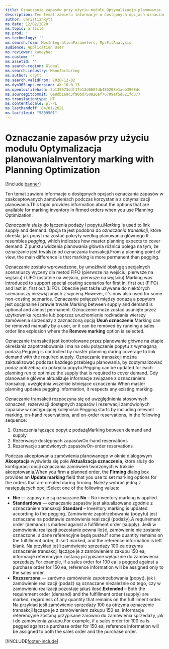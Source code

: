 ```yaml
---
title: Oznaczanie zapasów przy użyciu modułu Optymalizacja planowania
description: Ten temat zawiera informacje o dostępnych opcjach oznaczania zapasów w zaakceptowanych zamówieniach podczas korzystania z optymalizacji planowania.
author: ChristianRytt
ms.date: 12/02/2020
ms.topic: article
ms.prod: ''
ms.technology: ''
ms.search.form: MpsIntegrationParameters, MpsFitAnalysis
audience: Application User
ms.reviewer: kamaybac
ms.custom: ''
ms.assetid: ''
ms.search.region: Global
ms.search.industry: Manufacturing
ms.author: crytt
ms.search.validFrom: 2020-12-02
ms.dyn365.ops.version: AX 10.0.13
ms.openlocfilehash: 3b139673ddf17e13d6687db485208e1aeb3908dc
ms.sourcegitcommit: 0e8db169c3f90bd750826af76709ef5d621fd377
ms.translationtype: HT
ms.contentlocale: pl-PL
ms.lasthandoff: 04/01/2021
ms.locfileid: "5809501"
---
```

# <a name="inventory-marking-with-planning-optimization"></a><span data-ttu-id="eaedd-103">Oznaczanie zapasów przy użyciu modułu Optymalizacja planowania</span><span class="sxs-lookup"><span data-stu-id="eaedd-103">Inventory marking with Planning Optimization</span></span>

[!include [banner](../../includes/banner.md)]

<span data-ttu-id="eaedd-104">Ten temat zawiera informacje o dostępnych opcjach oznaczania zapasów w zaakceptowanych zamówieniach podczas korzystania z optymalizacji planowania.</span><span class="sxs-lookup"><span data-stu-id="eaedd-104">This topic provides information about the options that are available for marking inventory in firmed orders when you use Planning Optimization.</span></span>

<span data-ttu-id="eaedd-105">*Oznaczanie* służy do łączenia podaży i popytu.</span><span class="sxs-lookup"><span data-stu-id="eaedd-105">*Marking* is used to link supply and demand.</span></span> <span data-ttu-id="eaedd-106">Opcja ta jest podobna do *oznaczania transakcji*, które określa, jak popyt ma zostać pokryty według planowania głównego.</span><span class="sxs-lookup"><span data-stu-id="eaedd-106">It resembles *pegging*, which indicates how master planning expects to cover demand.</span></span> <span data-ttu-id="eaedd-107">Z punktu widzenia planowania główna różnica polega na tym, że oznaczanie jest trwalsze od oznaczania transakcji.</span><span class="sxs-lookup"><span data-stu-id="eaedd-107">From a planning point of view, the main difference is that marking is more permanent than pegging.</span></span>

<span data-ttu-id="eaedd-108">Oznaczanie zostało wprowadzone, by umożliwić obsługę specjalnych scenariuszy wyceny dla metod FIFO (pierwsze na wejściu, pierwsze na wyjściu) i LIFO (ostatnie na wejściu, pierwsze na wyjściu).</span><span class="sxs-lookup"><span data-stu-id="eaedd-108">Marking was introduced to support special costing scenarios for first in, first out (FIFO) and last in, first out (LIFO).</span></span> <span data-ttu-id="eaedd-109">Obecnie jest także używane do niektórych scenariuszy niezwiązanych z wyceną.</span><span class="sxs-lookup"><span data-stu-id="eaedd-109">However, it's now also used for some non-costing scenarios.</span></span> <span data-ttu-id="eaedd-110">Oznaczanie połączeń między podażą a popytem jest opcjonalne i prawie trwałe.</span><span class="sxs-lookup"><span data-stu-id="eaedd-110">Marking between supply and demand is optional and almost permanent.</span></span> <span data-ttu-id="eaedd-111">Oznaczenie może zostać usunięte przez użytkownika ręcznie lub poprzez uruchomienie rozkładania wierszy zamówienia sprzedaży z zaznaczoną opcją **Usuń oznaczenie**.</span><span class="sxs-lookup"><span data-stu-id="eaedd-111">Marking can be removed manually by a user, or it can be removed by running a sales order line explosion where the **Remove marking** option is selected.</span></span>

<span data-ttu-id="eaedd-112">Oznaczanie transakcji jest kontrolowane przez planowanie główne na etapie określania zapotrzebowania i ma na celu połączenie popytu z wymaganą podażą.</span><span class="sxs-lookup"><span data-stu-id="eaedd-112">Pegging is controlled by master planning during coverage to link demand with the required supply.</span></span> <span data-ttu-id="eaedd-113">Oznaczanie transakcji można zaktualizować podczas każdego przebiegu planowania, by zoptymalizować podaż potrzebną do pokrycia popytu.</span><span class="sxs-lookup"><span data-stu-id="eaedd-113">Pegging can be updated for each planning run to optimize the supply that is required to cover demand.</span></span> <span data-ttu-id="eaedd-114">Gdy planowanie główne aktualizuje informacje związane z oznaczaniem transakcji, uwzględnia wszelkie istniejące oznaczenia.</span><span class="sxs-lookup"><span data-stu-id="eaedd-114">When master planning updates pegging information, it respects any existing marking.</span></span>

<span data-ttu-id="eaedd-115">Oznaczanie transakcji rozpoczyna się od uwzględnienia stosownych oznaczeń, rezerwacji dostępnych zapasów i rezerwacji zamówionych zapasów w następującej kolejności:</span><span class="sxs-lookup"><span data-stu-id="eaedd-115">Pegging starts by including relevant marking, on-hand reservations, and on-order reservations, in the following sequence:</span></span>

1. <span data-ttu-id="eaedd-116">Oznaczenia łączące popyt z podażą</span><span class="sxs-lookup"><span data-stu-id="eaedd-116">Marking between demand and supply</span></span>
1. <span data-ttu-id="eaedd-117">Rezerwacje dostępnych zapasów</span><span class="sxs-lookup"><span data-stu-id="eaedd-117">On-hand reservations</span></span>
1. <span data-ttu-id="eaedd-118">Rezerwacje zamówionych zapasów</span><span class="sxs-lookup"><span data-stu-id="eaedd-118">On-order reservations</span></span>

<span data-ttu-id="eaedd-119">Podczas akceptowania zamówienia planowanego w oknie dialogowym **Akceptacja** wyświetla się pole **Aktualizacja oznaczenia**, które służy do konfiguracji opcji oznaczania zamówień tworzonych w trakcie akceptowania.</span><span class="sxs-lookup"><span data-stu-id="eaedd-119">When you firm a planned order, the **Firming** dialog box provides an **Update marking** field that you use to set marking options for the orders that are created during firming.</span></span> <span data-ttu-id="eaedd-120">Należy wybrać jedną z następujących opcji:</span><span class="sxs-lookup"><span data-stu-id="eaedd-120">Select one of the following values:</span></span>

- <span data-ttu-id="eaedd-121">**Nie** — zapasy nie są oznaczane.</span><span class="sxs-lookup"><span data-stu-id="eaedd-121">**No** – No inventory marking is applied.</span></span>
- <span data-ttu-id="eaedd-122">**Standardowa** — oznaczanie zapasów jest aktualizowane zgodnie z oznaczaniem transakcji.</span><span class="sxs-lookup"><span data-stu-id="eaedd-122">**Standard** – Inventory marking is updated according to the pegging.</span></span> <span data-ttu-id="eaedd-123">Zamówienie zapotrzebowania (popytu) jest oznaczane na podstawie zamówienia realizacji (podaży).</span><span class="sxs-lookup"><span data-stu-id="eaedd-123">A requirement order (demand) is marked against a fulfillment order (supply).</span></span> <span data-ttu-id="eaedd-124">Jeśli w zamówieniu realizacji pozostanie pewna ilość, zamówienie nie zostanie oznaczone, a dane referencyjne będą puste.</span><span class="sxs-lookup"><span data-stu-id="eaedd-124">If some quantity remains on the fulfillment order, it isn't marked, and the reference information is left blank.</span></span> <span data-ttu-id="eaedd-125">Na przykład jeśli zamówienie sprzedaży 100 ea otrzyma oznaczenie transakcji łączące je z zamówieniem zakupu 150 ea, informacje referencyjne zostaną przypisane wyłącznie do zamówienia sprzedaży.</span><span class="sxs-lookup"><span data-stu-id="eaedd-125">For example, if a sales order for 100 ea is pegged against a purchase order for 150 ea, reference information will be assigned only to the sales order.</span></span>
- <span data-ttu-id="eaedd-126">**Rozszerzona** — zarówno zamówienie zapotrzebowania (popyt), jak i zamówienie realizacji (podaż) są oznaczane niezależnie od tego, czy w zamówieniu realizacji pozostaje jakaś ilość.</span><span class="sxs-lookup"><span data-stu-id="eaedd-126">**Extended** – Both the requirement order (demand) and the fulfillment order (supply) are marked, regardless of any quantity that remains on the fulfillment order.</span></span> <span data-ttu-id="eaedd-127">Na przykład jeśli zamówienie sprzedaży 100 ea otrzyma oznaczenie transakcji łączące je z zamówieniem zakupu 150 ea, informacje referencyjne zostaną przypisane zarówno do zamówienia sprzedaży, jak i do zamówienia zakupu.</span><span class="sxs-lookup"><span data-stu-id="eaedd-127">For example, if a sales order for 100 ea is pegged against a purchase order for 150 ea, reference information will be assigned to both the sales order and the purchase order.</span></span>


[!INCLUDE[footer-include](../../../includes/footer-banner.md)]